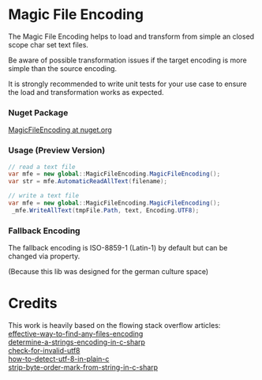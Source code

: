 # Magic File Encoding

The Magic File Encoding helps to load and transform from simple an closed scope char set text files.

Be aware of possible transformation issues if the target encoding is more simple than the source encoding.

It is strongly recommended to write unit tests for your use case to ensure the load and transformation works as expected.

### Nuget Package
[MagicFileEncoding at nuget.org](https://www.nuget.org/packages/MagicFileEncoding/)

### Usage (Preview Version)

```csharp
// read a text file
var mfe = new global::MagicFileEncoding.MagicFileEncoding();
var str = mfe.AutomaticReadAllText(filename);
```
```csharp
// write a text file
var mfe = new global::MagicFileEncoding.MagicFileEncoding();
 _mfe.WriteAllText(tmpFile.Path, text, Encoding.UTF8);
```
### Fallback Encoding
The fallback encoding is ISO-8859-1 (Latin-1) by default but can be changed via property.

(Because this lib was designed for the german culture space)

# Credits
This work is heavily based on the flowing stack overflow articles:<br />
[effective-way-to-find-any-files-encoding](https://stackoverflow.com/questions/3825390/effective-way-to-find-any-files-encoding) <br />
[determine-a-strings-encoding-in-c-sharp](https://stackoverflow.com/questions/1025332/determine-a-strings-encoding-in-c-sharp) <br />
[check-for-invalid-utf8](https://stackoverflow.com/questions/6555015/check-for-invalid-utf8) <br />
[how-to-detect-utf-8-in-plain-c](https://stackoverflow.com/questions/1031645/how-to-detect-utf-8-in-plain-c) <br />
[strip-byte-order-mark-from-string-in-c-sharp](https://stackoverflow.com/questions/1317700/strip-byte-order-mark-from-string-in-c-sharp)
